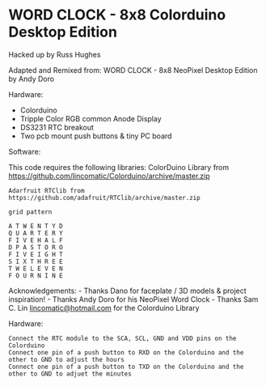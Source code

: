 # WORD CLOCK - 8x8 Colorduino Desktop Edition
Hacked up by Russ Hughes

Adapted and Remixed from:
WORD CLOCK - 8x8 NeoPixel Desktop Edition by Andy Doro

Hardware:

- Colorduino
- Tripple Color RGB common Anode Display
- DS3231 RTC breakout
- Two pcb mount push buttons & tiny PC board

Software:

This code requires the following libraries:
	ColorDuino Library from https://github.com/lincomatic/Colorduino/archive/master.zip
	
 	Adarfruit RTClib from https://github.com/adafruit/RTClib/archive/master.zip		

    grid pattern

    A T W E N T Y D
    Q U A R T E R Y
    F I V E H A L F
    D P A S T O R O
    F I V E I G H T
    S I X T H R E E
    T W E L E V E N
    F O U R N I N E

Acknowledgements:
	- Thanks Dano for faceplate / 3D models & project inspiration!
    	- Thanks Andy Doro for his NeoPixel Word Clock
	- Thanks Sam C. Lin <lincomatic@hotmail.com> for the Colorduino Library

Hardware:

	Connect the RTC module to the SCA, SCL, GND and VDD pins on the Colorduino
	Connect one pin of a push button to RXD on the Colorduino and the other to GND to adjust the hours 
	Connect one pin of a push button to TXD on the Colorduino and the other to GND to adjuet the minutes
	
	
